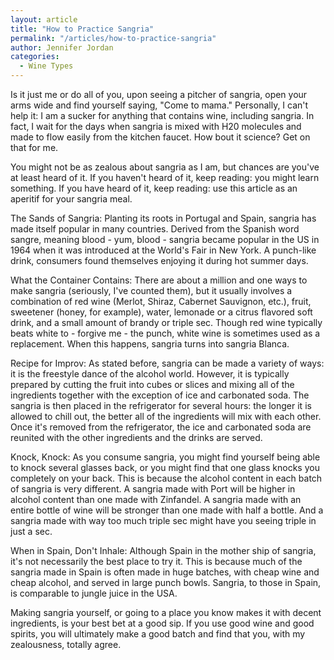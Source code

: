 ```yaml
---
layout: article
title: "How to Practice Sangria"
permalink: "/articles/how-to-practice-sangria"
author: Jennifer Jordan
categories:
  - Wine Types
---
```


Is it just me or do all of you, upon seeing a pitcher of sangria, open your arms wide and find yourself saying, "Come to mama." Personally, I can't help it: I am a sucker for anything that contains wine, including sangria. In fact, I wait for the days when sangria is mixed with H20 molecules and made to flow easily from the kitchen faucet. How bout it science? Get on that for me.

You might not be as zealous about sangria as I am, but chances are you've at least heard of it. If you haven't heard of it, keep reading: you might learn something. If you have heard of it, keep reading: use this article as an aperitif for your sangria meal.

The Sands of Sangria: Planting its roots in Portugal and Spain, sangria has made itself popular in many countries. Derived from the Spanish word sangre, meaning blood - yum, blood - sangria became popular in the US in 1964 when it was introduced at the World's Fair in New York. A punch-like drink, consumers found themselves enjoying it during hot summer days.

What the Container Contains: There are about a million and one ways to make sangria (seriously, I've counted them), but it usually involves a combination of red wine (Merlot, Shiraz, Cabernet Sauvignon, etc.), fruit, sweetener (honey, for example), water, lemonade or a citrus flavored soft drink, and a small amount of brandy or triple sec. Though red wine typically beats white to - forgive me - the punch, white wine is sometimes used as a replacement. When this happens, sangria turns into sangria Blanca.

Recipe for Improv: As stated before, sangria can be made a variety of ways: it is the freestyle dance of the alcohol world. However, it is typically prepared by cutting the fruit into cubes or slices and mixing all of the ingredients together with the exception of ice and carbonated soda. The sangria is then placed in the refrigerator for several hours: the longer it is allowed to chill out, the better all of the ingredients will mix with each other. Once it's removed from the refrigerator, the ice and carbonated soda are reunited with the other ingredients and the drinks are served.

Knock, Knock: As you consume sangria, you might find yourself being able to knock several glasses back, or you might find that one glass knocks you completely on your back. This is because the alcohol content in each batch of sangria is very different. A sangria made with Port will be higher in alcohol content than one made with Zinfandel. A sangria made with an entire bottle of wine will be stronger than one made with half a bottle. And a sangria made with way too much triple sec might have you seeing triple in just a sec.

When in Spain, Don't Inhale: Although Spain in the mother ship of sangria, it's not necessarily the best place to try it. This is because much of the sangria made in Spain is often made in huge batches, with cheap wine and cheap alcohol, and served in large punch bowls. Sangria, to those in Spain, is comparable to jungle juice in the USA.

Making sangria yourself, or going to a place you know makes it with decent ingredients, is your best bet at a good sip. If you use good wine and good spirits, you will ultimately make a good batch and find that you, with my zealousness, totally agree.
